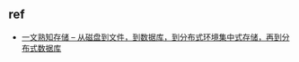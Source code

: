 

## ref
+ [一文熟知存储 – 从磁盘到文件，到数据库，到分布式环境集中式存储，再到分布式数据库](http://www.zouzhiquan.com/%e4%b8%80%e6%96%87%e7%86%9f%e7%9f%a5%e5%ad%98%e5%82%a8-%e4%bb%8e%e7%a3%81%e7%9b%98%e5%88%b0%e6%96%87%e4%bb%b6%ef%bc%8c%e5%88%b0%e6%95%b0%e6%8d%ae%e5%ba%93%ef%bc%8c%e5%88%b0%e5%88%86%e5%b8%83/)